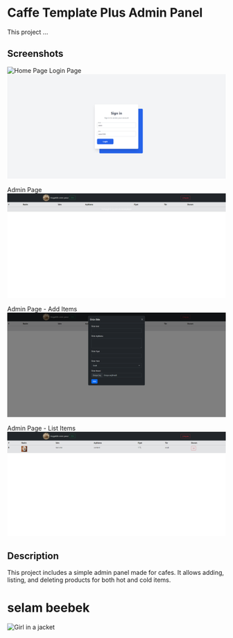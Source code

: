 # Caffe Template Plus Admin Panel

This project ...

## Screenshots

![Home Page](cafee_page_home.png)
Login Page
![Login Page](cafee_page_login.png)

Admin Page
![Admin Page](cafee_page_admin.png)

Admin Page - Add Items
![Admin Page - Add Items](cafee_page_admin_items_add.png)

Admin Page - List Items
![Admin Page - List Items](cafee_page_admin_items_list.png)

## Description

This project includes a simple admin panel made for cafes. It allows adding, listing, and deleting products for both hot and cold items.
<h1>selam beebek</h1>
<img src="https://www.w3schools.com/tags/img_girl.jpg" alt="Girl in a jacket" width="500" height="600">
